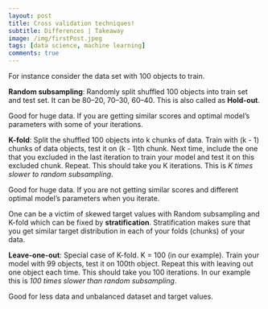 ```yaml
---
layout: post
title: Cross validation techniques!
subtitle: Differences | Takeaway
image: /img/firstPost.jpeg
tags: [data science, machine learning]
comments: true
---
```


For instance consider the data set with 100 objects to train.

**Random subsampling**: Randomly split shuffled 100 objects into train set and test set. It can be 80–20, 70–30, 60–40. This is also called as **Hold-out**.

Good for huge data. If you are getting similar scores and optimal model’s parameters with some of your iterations.

**K-fold**: Split the shuffled 100 objects into k chunks of data. Train with (k - 1) chunks of data objects, test it on (k - 1)th chunk. Next time, include the one that you excluded in the last iteration to train your model and test it on this excluded chunk. Repeat. This should take you K iterations. This is *K times slower to random subsampling*.

Good for huge data. If you are not getting similar scores and different optimal model’s parameters when you iterate.

One can be a victim of skewed target values with Random subsampling and K-fold which can be fixed by **stratification**. Stratification makes sure that you get similar target distribution in each of your folds (chunks) of your data.

**Leave-one-out**: Special case of K-fold. K = 100 (in our example). Train your model with 99 objects, test it on 100th object. Repeat this with leaving out one object each time. This should take you 100 iterations. In our example this is *100 times slower than random subsampling*.

Good for less data and unbalanced dataset and target values.
